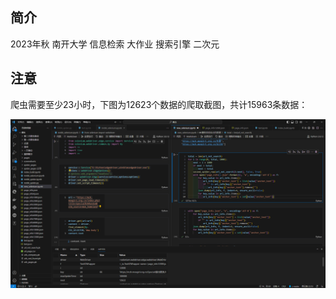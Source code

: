 ## 简介

2023年秋 南开大学 信息检索 大作业 搜索引擎 二次元

## 注意

爬虫需要至少23小时，下图为12623个数据的爬取截图，共计15963条数据：

![1](./pictures/1.png)
